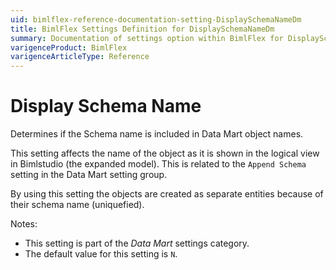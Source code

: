 ```yaml
---
uid: bimlflex-reference-documentation-setting-DisplaySchemaNameDm
title: BimlFlex Settings Definition for DisplaySchemaNameDm
summary: Documentation of settings option within BimlFlex for DisplaySchemaNameDm
varigenceProduct: BimlFlex
varigenceArticleType: Reference
---
```


# Display Schema Name

Determines if the Schema name is included in Data Mart object names.

This setting affects the name of the object as it is shown in the logical view in Bimlstudio (the expanded model). This is related to the `Append Schema` setting in the Data Mart setting group.

By using this setting the objects are created as separate entities because of their schema name (uniquefied).

Notes:

* This setting is part of the *Data Mart* settings category.
* The default value for this setting is `N`.